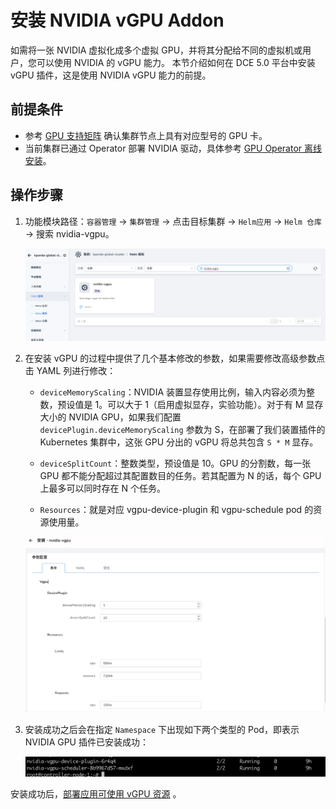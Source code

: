 # 安装 NVIDIA vGPU Addon

如需将一张 NVIDIA 虚拟化成多个虚拟 GPU，并将其分配给不同的虚拟机或用户，您可以使用 NVIDIA 的 vGPU 能力。
本节介绍如何在 DCE 5.0 平台中安装 vGPU 插件，这是使用 NVIDIA vGPU 能力的前提。
## 前提条件

- 参考 [GPU 支持矩阵](../../gpu_matrix.md) 确认集群节点上具有对应型号的 GPU 卡。
- 当前集群已通过 Operator 部署 NVIDIA 驱动，具体参考 [GPU Operator 离线安装](../install_nvidia_driver_of_operator.md)。

## 操作步骤

1. 功能模块路径：`容器管理` -> `集群管理` -> 点击目标集群 -> `Helm应用` -> `Helm 仓库` -> 搜索 nvidia-vgpu。

    ![Alt text](../../images/vgpu-addon.png)

2. 在安装 vGPU 的过程中提供了几个基本修改的参数，如果需要修改高级参数点击 YAML 列进行修改：

    - `deviceMemoryScaling`：NVIDIA 装置显存使用比例，输入内容必须为整数，预设值是 1。可以大于 1（启用虚拟显存，实验功能）。对于有 M 显存大小的 NVIDIA GPU，如果我们配置 `devicePlugin.deviceMemoryScaling` 参数为 S，在部署了我们装置插件的 Kubernetes 集群中，这张 GPU 分出的 vGPU 将总共包含 `S * M` 显存。

    - `deviceSplitCount`：整数类型，预设值是 10。GPU 的分割数，每一张 GPU 都不能分配超过其配置数目的任务。若其配置为 N 的话，每个 GPU 上最多可以同时存在 N 个任务。
    
    - `Resources`：就是对应 vgpu-device-plugin 和 vgpu-schedule pod 的资源使用量。

    ![Alt text](../../images/vgpu-pararm.png)

3. 安装成功之后会在指定 `Namespace` 下出现如下两个类型的 Pod，即表示 NVIDIA GPU 插件已安装成功：
   
    ![Alt text](../../images/vgpu-pod.png)

安装成功后，[部署应用可使用 vGPU 资源](vgpu_user.md) 。
